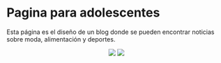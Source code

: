 # Pagina para adolescentes

Esta página es el diseño de un blog donde se pueden encontrar noticias sobre moda, alimentación y deportes.

<p align="center">
<img src="https://user-images.githubusercontent.com/56256124/194847622-8f6bfd5a-a7f4-4a7c-8c13-fc0327e12cb7.png"/>
<img src="https://user-images.githubusercontent.com/56256124/194847947-5413acab-dac4-48b1-97d8-d8c5923d73d4.png"/>

</p>

